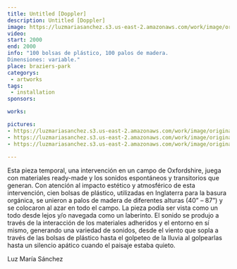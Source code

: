 ```yaml
---
title: Untitled [Doppler]
description: Untitled [Doppler]
image: https://luzmariasanchez.s3.us-east-2.amazonaws.com/work/image/original/greenbags_vi01.jpg
video: 
start: 2000
end: 2000
info: "100 bolsas de plástico, 100 palos de madera.
Dimensiones: variable."
place: braziers-park
categorys:
 - artworks
tags:
 - installation
sponsors:

works:

pictures:
- https://luzmariasanchez.s3.us-east-2.amazonaws.com/work/image/original/greenbags_vi01.jpg
- https://luzmariasanchez.s3.us-east-2.amazonaws.com/work/image/original/greenbags_vi02.jpg
- https://luzmariasanchez.s3.us-east-2.amazonaws.com/work/image/original/greenbags_vi03.jpg
 
---
```


Esta pieza temporal, una intervención en un campo de Oxfordshire, juega con materiales ready-made y los sonidos espontáneos y transitorios que generan. Con atención al impacto estético y atmosférico de esta intervención, cien bolsas de plástico, utilizadas en Inglaterra para la basura orgánica, se unieron a palos de madera de diferentes alturas (40” – 87”) y se colocaron al azar en todo el campo. La pieza podía ser vista como un todo desde lejos y/o navegada como un laberinto. El sonido se produjo a través de la interacción de los materiales adheridos y el entorno en sí mismo, generando una variedad de sonidos, desde el viento que sopla a través de las bolsas de plástico hasta el golpeteo de la lluvia al golpearlas hasta un silencio apático cuando el paisaje estaba quieto.

 

Luz María Sánchez